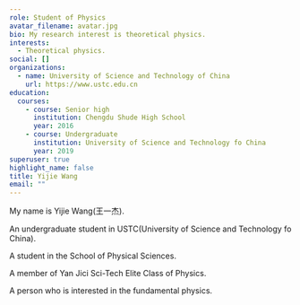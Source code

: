 ```yaml
---
role: Student of Physics
avatar_filename: avatar.jpg
bio: My research interest is theoretical physics.
interests:
  - Theoretical physics.
social: []
organizations:
  - name: University of Science and Technology of China
    url: https://www.ustc.edu.cn
education:
  courses:
    - course: Senior high
      institution: Chengdu Shude High School
      year: 2016
    - course: Undergraduate
      institution: University of Science and Technology fo China
      year: 2019
superuser: true
highlight_name: false
title: Yijie Wang
email: ""
---
```

My name is Yijie Wang(王一杰).

An undergraduate student in USTC(University of Science and Technology fo China).

A student in the School of Physical Sciences.

A member of Yan Jici Sci-Tech Elite Class of Physics.

A person who is interested in the fundamental physics.
